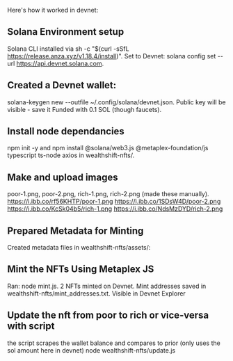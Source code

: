 Here's how it worked in devnet: 

## Solana Environment setup
Solana CLI installed via sh -c "$(curl -sSfL https://release.anza.xyz/v1.18.4/install)".
Set to Devnet: solana config set --url https://api.devnet.solana.com.

## Created a Devnet wallet:
solana-keygen new --outfile ~/.config/solana/devnet.json.
Public key will be visible - save it 
Funded with 0.1 SOL (though faucets).

## Install node dependancies
npm init -y and npm install @solana/web3.js @metaplex-foundation/js typescript ts-node axios in wealthshift-nfts/.

## Make and upload images
poor-1.png, poor-2.png, rich-1.png, rich-2.png (made these manually).
https://i.ibb.co/rf56KHTP/poor-1.png
https://i.ibb.co/1SDsW4D/poor-2.png
https://i.ibb.co/KcSk04b5/rich-1.png
https://i.ibb.co/NdsMzDYD/rich-2.png

## Prepared Metadata for Minting
Created metadata files in wealthshift-nfts/assets/:

## Mint the NFTs Using Metaplex JS
Ran:
node mint.js.
2 NFTs minted on Devnet.
Mint addresses saved in wealthshift-nfts/mint_addresses.txt.
Visible in Devnet Explorer

## Update the nft from poor to rich or vice-versa with script
the script scrapes the wallet balance and compares to prior (only uses the sol amount here in devnet)
node wealthshift-nfts/update.js



